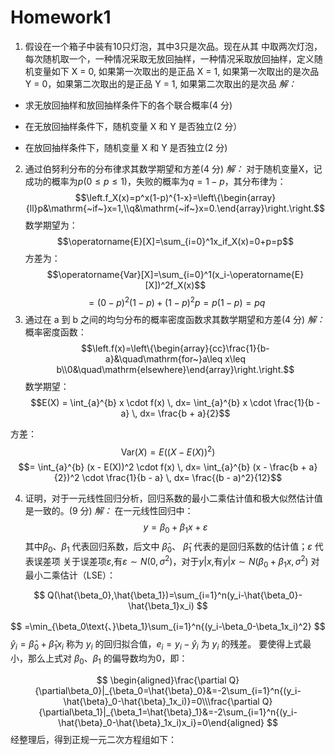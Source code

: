 # Homework1
1. 假设在一个箱子中装有10只灯泡，其中3只是次品。现在从其 中取两次灯泡，每次随机取一个，一种情况采取无放回抽样，一种情况采取放回抽样，定义随机变量如下 X = 0, 如果第一次取出的是正品 X = 1, 如果第一次取出的是次品 Y = 0，如果第二次取出的是正品 Y = 1, 如果第二次取出的是次品 
*解：*
- 求无放回抽样和放回抽样条件下的各个联合概率(4 分) 

- 在无放回抽样条件下，随机变量 X 和 Y 是否独立(2 分） 

- 在放回抽样条件下，随机变量 X 和 Y 是否独立(2 分)


2. 通过伯努利分布的分布律求其数学期望和方差(4 分) 
*解：*
对于随机变量X，记成功的概率为$p(0{\leq}p{\leq}1)$，失败的概率为$q=1-p$，其分布律为：
$$\left.f_X(x)=p^x(1-p)^{1-x}=\left\{\begin{array}{ll}p&\mathrm{~if~}x=1,\\q&\mathrm{~if~}x=0.\end{array}\right.\right.$$
数学期望为：
$$\operatorname{E}[X]=\sum_{i=0}^1x_if_X(x)=0+p=p$$
方差为：
$$\operatorname{Var}[X]=\sum_{i=0}^1(x_i-\operatorname{E}[X])^2f_X(x)$$
$$=(0-p)^2(1-p)+(1-p)^2p=p(1-p)=pq$$
3. 通过在 a 到 b 之间的均匀分布的概率密度函数求其数学期望和方差(4 分) 
*解：*
概率密度函数：
$$\left.f(x)=\left\{\begin{array}{cc}\frac{1}{b-a}&\quad\mathrm{for~}a\leq x\leq b\\0&\quad\mathrm{elsewhere}\end{array}\right.\right.$$
数学期望：
$$E(X) = \int_{a}^{b} x \cdot f(x) \, dx= \int_{a}^{b} x \cdot \frac{1}{b - a} \, dx= \frac{b + a}{2}$$


方差：
$$\text{Var}(X) = E((X - E(X))^2)$$ $$= \int_{a}^{b} (x - E(X))^2 \cdot f(x) \, dx= \int_{a}^{b} (x - \frac{b + a}{2})^2 \cdot \frac{1}{b - a} \, dx= \frac{(b - a)^2}{12}$$



4. 证明，对于一元线性回归分析，回归系数的最小二乘估计值和极大似然估计值是一致的。(9 分)
*解：*
在一元线性回归中：
$$y=\beta_0+\beta_1x+\varepsilon $$
其中$\beta_0$、$\beta_1$ 代表回归系数，后文中 $\hat\beta_0$、 $\hat\beta_1$ 代表的是回归系数的估计值；$\varepsilon$ 代表误差项
关于误差项$\varepsilon$,有$\varepsilon\sim N(0,\sigma^2)$，对于$y|x$,有$y|x\sim N(\beta_0+\beta_1x,\sigma^2)$
 对最小二乘估计（LSE）：
 
$$
Q(\hat{\beta_0},\hat{\beta_1})=\sum_{i=1}^n(y_i-\hat{\beta_0}-\hat{\beta_1}x_i)
$$

$$
=\min_{\beta_0\text{、}\beta_1}\sum_{i=1}^n{(y_i-\beta_0-\beta_1x_i)^2}
$$
 $\hat{y}_i=\hat{\beta}_0+\hat{\beta}_1x_i$ 称为 $y_i$ 的回归拟合值，$e_i=y_i-\hat{y}_i$ 为 $y_i$ 的残差。
 要使得上式最小，那么上式对 $\beta_0$、$\beta_1$ 的偏导数均为0，即：

$$
\begin{aligned}\frac{\partial Q}{\partial\beta_0}|_{\beta_0=\hat{\beta}_0}&=-2\sum_{i=1}^n{(y_i-\hat{\beta}_0-\hat{\beta}_1x_i)}=0\\\frac{\partial Q}{\partial\beta_1}|_{\beta_1=\hat{\beta}_1}&=-2\sum_{i=1}^n{(y_i-\hat{\beta}_0-\hat{\beta}_1x_i)x_i}=0\end{aligned}
$$
 经整理后，得到正规一元二次方程组如下：

